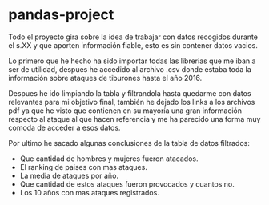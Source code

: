 # pandas-project


Todo el proyecto gira sobre la idea de trabajar con datos recogidos durante el s.XX y que aporten información fiable, esto es sin contener datos vacios.

Lo primero que he hecho ha sido importar todas las librerias que me iban a ser de utilidad, despues he accedido al archivo .csv
donde estaba toda la información sobre ataques de tiburones hasta el año 2016.

Despues he ido limpiando la tabla y filtrandola hasta quedarme con datos relevantes para mi objetivo final, también he dejado los links a los archivos pdf ya que he visto que contienen en su mayoría una gran información respecto al ataque al que hacen referencia y me ha parecido una forma muy comoda de acceder a esos datos.

Por ultimo he sacado algunas conclusiones de la tabla de datos filtrados: 
 * Que cantidad de hombres y mujeres fueron atacados.
 * El ranking de paises con mas ataques.
 * La media de ataques por año.
 * Que cantidad de estos ataques fueron provocados y cuantos no.
 * Los 10 años con mas ataques registrados.
